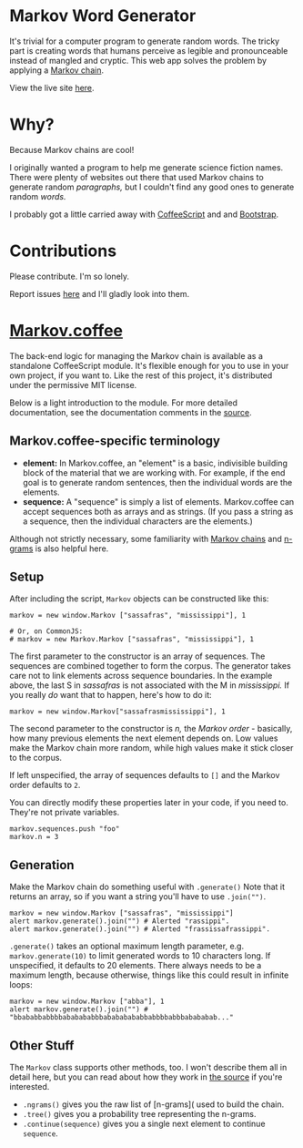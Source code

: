 Markov Word Generator
=====================
It's trivial for a computer program to generate random words.  The tricky part is creating
words that humans perceive as legible and pronounceable instead of
mangled and cryptic.  This web app solves the problem by applying a
[Markov chain](https://en.wikipedia.org/wiki/Markov_chain).

View the live site [here](http://SyntaxColoring.github.io/Markov-Word-Generator).

Why?
====
Because Markov chains are cool!

I originally wanted a program to help me generate science fiction names.
There were plenty of websites out there that used Markov chains to generate
random *paragraphs,* but I couldn't find any good ones to generate random *words.*

I probably got a little carried away with
[CoffeeScript](https://github.com/jashkenas/coffee-script) and
and [Bootstrap](https://github.com/twbs/bootstrap).

Contributions
=============
Please contribute.  I'm so lonely.

Report issues [here](https://github.com/SyntaxColoring/Markov-Word-Generator/issues)
and I'll gladly look into them.

[Markov.coffee](Markov.coffee)
==============================
The back-end logic for managing the Markov chain is available as a standalone
CoffeeScript module.  It's flexible enough for you to use in your own project,
if you want to.  Like the rest of this project, it's distributed under the
permissive MIT license.

Below is a light introduction to the module.  For more detailed documentation,
see the documentation comments in the [source](Markov.coffee).

Markov.coffee-specific terminology
----------------------------------
- **element:** In Markov.coffee, an "element" is a basic, indivisible building block of the
material that we are working with.  For example, if the end goal is to generate
random sentences, then the individual words are the elements.
- **sequence:** A "sequence" is simply a list of elements.  Markov.coffee can accept sequences
both as arrays and as strings.  (If you pass a string as a sequence, then the
individual characters are the elements.)

Although not strictly necessary, some familiarity with
[Markov chains](https://en.wikipedia.org/wiki/Markov_chain) and
[n-grams](https://en.wikipedia.org/wiki/N-gram) is also helpful here.

Setup
-----
After including the script, `Markov` objects can be constructed like this:

    markov = new window.Markov ["sassafras", "mississippi"], 1
	
	# Or, on CommonJS:
	# markov = new Markov.Markov ["sassafras", "mississippi"], 1

The first parameter to the constructor is an array of sequences.  The sequences
are combined together to form the corpus.  The generator takes care not to link
elements across sequence boundaries.  In the example above, the last S in *sassafras*
is not associated with the M in *mississippi.*  If you really *do* want that to happen,
here's how to do it:

	markov = new window.Markov["sassafrasmississippi"], 1

The second parameter to the constructor is *n,* the *Markov order* - basically, how
many previous elements the next element depends on.  Low values make the Markov chain more random, while high values make it stick closer to the corpus.

If left unspecified, the array of sequences defaults to `[]` and the Markov order defaults to `2`.

You can directly modify these properties later in your code, if you need to.  They're not private variables.

	markov.sequences.push "foo"
	markov.n = 3

Generation
----------
Make the Markov chain do something useful with `.generate()`  Note that it returns
an array, so if you want a string you'll have to use `.join("")`.

	markov = new window.Markov ["sassafras", "mississippi"]
	alert markov.generate().join("") # Alerted "rassippi".
	alert markov.generate().join("") # Alerted "frassissafrassippi".

`.generate()` takes an optional maximum length parameter, e.g. `markov.generate(10)` to
limit generated words to 10 characters long.  If unspecified, it defaults to 20 elements.
There always needs to be a maximum length, because otherwise, things like this
could result in infinite loops:

	markov = new window.Markov ["abba"], 1
	alert markov.generate().join("") # "bbababbabbbbababababbbabababababbabbbbabbbabababab..."

Other Stuff
-----------
The `Markov` class supports other methods, too.  I won't describe them all in
detail here, but you can read about how they work in [the source](Markov.coffee)
if you're interested.

- `.ngrams()` gives you the raw list of [n-grams]( used to build the chain.
- `.tree()` gives you a probability tree representing the n-grams.
- `.continue(sequence)` gives you a single next element to continue `sequence`.
